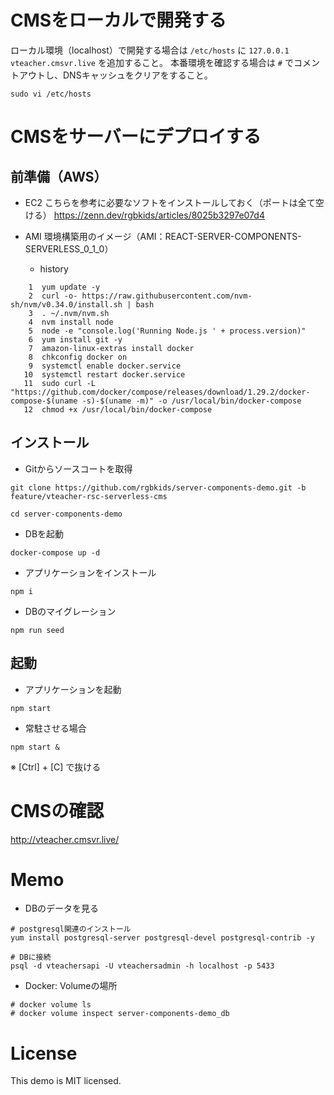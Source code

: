 
# CMSをローカルで開発する

ローカル環境（localhost）で開発する場合は `/etc/hosts` に `127.0.0.1 vteacher.cmsvr.live` を追加すること。
本番環境を確認する場合は `#` でコメントアウトし、DNSキャッシュをクリアをすること。

```
sudo vi /etc/hosts
```

# CMSをサーバーにデプロイする

## 前準備（AWS）

- EC2
こちらを参考に必要なソフトをインストールしておく（ポートは全て空ける）
https://zenn.dev/rgbkids/articles/8025b3297e07d4

- AMI
環境構築用のイメージ（AMI：REACT-SERVER-COMPONENTS-SERVERLESS_0_1_0）

  - history

```
    1  yum update -y
    2  curl -o- https://raw.githubusercontent.com/nvm-sh/nvm/v0.34.0/install.sh | bash
    3  . ~/.nvm/nvm.sh
    4  nvm install node
    5  node -e "console.log('Running Node.js ' + process.version)"
    6  yum install git -y
    7  amazon-linux-extras install docker
    8  chkconfig docker on
    9  systemctl enable docker.service
   10  systemctl restart docker.service
   11  sudo curl -L "https://github.com/docker/compose/releases/download/1.29.2/docker-compose-$(uname -s)-$(uname -m)" -o /usr/local/bin/docker-compose
   12  chmod +x /usr/local/bin/docker-compose
```

## インストール

- Gitからソースコートを取得

```
git clone https://github.com/rgbkids/server-components-demo.git -b feature/vteacher-rsc-serverless-cms
```

```
cd server-components-demo
```

- DBを起動

```
docker-compose up -d
```

- アプリケーションをインストール

```
npm i
```

- DBのマイグレーション

```
npm run seed
```

## 起動

- アプリケーションを起動

```
npm start
```

- 常駐させる場合

```
npm start &
```
※ [Ctrl] + [C] で抜ける


# CMSの確認

http://vteacher.cmsvr.live/


# Memo

- DBのデータを見る

```
# postgresql関連のインストール
yum install postgresql-server postgresql-devel postgresql-contrib -y
```

```
# DBに接続
psql -d vteachersapi -U vteachersadmin -h localhost -p 5433
```

- Docker: Volumeの場所

```
# docker volume ls
# docker volume inspect server-components-demo_db
```

# License
This demo is MIT licensed.
